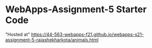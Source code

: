 # WebApps-Assignment-5 Starter Code
"Hosted at" https://44-563-webapps-f21.github.io/webapps-s21-assignment-5-rajashekharkota/animals.html